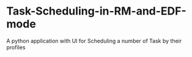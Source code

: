 # Task-Scheduling-in-RM-and-EDF-mode
A python application with UI for Scheduling a number of Task by their profiles
